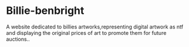 # Billie-benbright
A website dedicated to billies artworks,representing digital artwork as ntf and displaying the original prices of art to promote them for future auctions..
